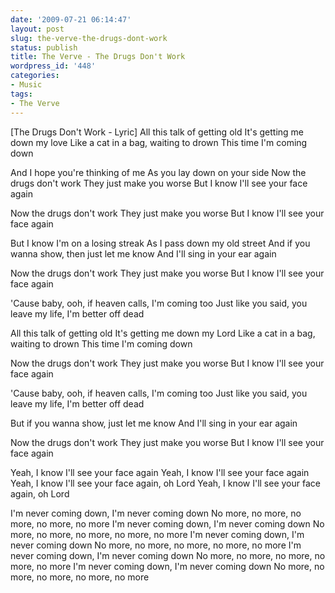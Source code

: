 ```yaml
---
date: '2009-07-21 06:14:47'
layout: post
slug: the-verve-the-drugs-dont-work
status: publish
title: The Verve - The Drugs Don't Work
wordpress_id: '448'
categories:
- Music
tags:
- The Verve
---
```



[The Drugs Don't Work - Lyric]
All this talk of getting old
It's getting me down my love
Like a cat in a bag, waiting to drown
This time I'm coming down

And I hope you're thinking of me
As you lay down on your side
Now the drugs don't work
They just make you worse
But I know I'll see your face again

Now the drugs don't work
They just make you worse
But I know I'll see your face again

But I know I'm on a losing streak
As I pass down my old street
And if you wanna show, then just let me know
And I'll sing in your ear again

Now the drugs don't work
They just make you worse
But I know I'll see your face again

'Cause baby, ooh, if heaven calls, I'm coming too
Just like you said, you leave my life, I'm better off dead

All this talk of getting old
It's getting me down my Lord
Like a cat in a bag, waiting to drown
This time I'm coming down

Now the drugs don't work
They just make you worse
But I know I'll see your face again

'Cause baby, ooh, if heaven calls, I'm coming too
Just like you said, you leave my life, I'm better off dead

But if you wanna show, just let me know
And I'll sing in your ear again

Now the drugs don't work
They just make you worse
But I know I'll see your face again

Yeah, I know I'll see your face again
Yeah, I know I'll see your face again
Yeah, I know I'll see your face again, oh Lord
Yeah, I know I'll see your face again, oh Lord

I'm never coming down, I'm never coming down
No more, no more, no more, no more, no more
I'm never coming down, I'm never coming down
No more, no more, no more, no more, no more
I'm never coming down, I'm never coming down
No more, no more, no more, no more, no more
I'm never coming down, I'm never coming down
No more, no more, no more, no more, no more
I'm never coming down, I'm never coming down
No more, no more, no more, no more, no more
